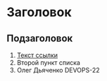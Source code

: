 # Заголовок

## Подзаголовок

1. [Текст ссылки](цель_ссылки)
1. Второй пункт списка
1. Олег Дьяченко DEVOPS-22